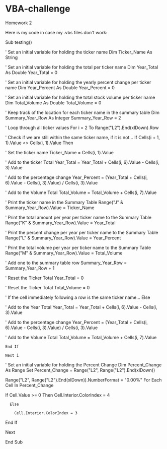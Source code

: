 # VBA-challenge
Homework 2

Here is my code in case my .vbs files don't work:

Sub testing()

' Set an initial variable for holding the ticker name
 Dim Ticker_Name As String

' Set an initial variable for holding the total per ticker name
Dim Year_Total As Double
Year_Total = 0

' Set an initial variable for holding the yearly percent change per ticker name
Dim Year_Percent As Double
Year_Percent = 0

' Set an initial variable for holding the total stock volume per ticker name
Dim Total_Volume As Double
Total_Volume = 0


' Keep track of the location for each ticker name in the summary table
Dim Summary_Year_Row As Integer
Summary_Year_Row = 2

' Loop through all ticker values
For i = 2 To Range("L2").End(xlDown).Row

' Check if we are still within the same ticker name, if it is not...
If Cells(i + 1, 1).Value <> Cells(i, 1).Value Then

' Set the ticker name
Ticker_Name = Cells(i, 1).Value

' Add to the ticker Total
Year_Total = Year_Total + Cells(i, 6).Value - Cells(i, 3).Value

' Add to the percentage change
Year_Percent = (Year_Total + Cells(i, 6).Value - Cells(i, 3).Value) / Cells(i, 3).Value

' Add to the Volume Total
Total_Volume = Total_Volume + Cells(i, 7).Value

' Print the ticker name in the Summary Table
Range("J" & Summary_Year_Row).Value = Ticker_Name

' Print the total amount per year per ticker name to the Summary Table
Range("K" & Summary_Year_Row).Value = Year_Total

' Print the percent change per year per ticker name to the Summary Table
Range("L" & Summary_Year_Row).Value = Year_Percent

' Print the total volume per year per ticker name to the Summary Table
Range("M" & Summary_Year_Row).Value = Total_Volume


' Add one to the summary table row
Summary_Year_Row = Summary_Year_Row + 1
   
' Reset the Ticker Total
Year_Total = 0

' Reset the Ticker Total
Total_Volume = 0

' If the cell immediately following a row is the same ticker name...
Else

' Add to the Year Total
Year_Total = Year_Total + Cells(i, 6).Value - Cells(i, 3).Value

' Add to the percentage change
Year_Percent = (Year_Total + Cells(i, 6).Value - Cells(i, 3).Value) / Cells(i, 3).Value

' Add to the Volume Total
Total_Volume = Total_Volume + Cells(i, 7).Value



    End If

    Next i

' Set an initial variable for holding the Percent Change
Dim Percent_Change As Range
Set Percent_Change = Range("L2", Range("L2").End(xlDown))

Range("L2", Range("L2").End(xlDown)).NumberFormat = "0.00%"
For Each Cell In Percent_Change

If Cell.Value >= 0 Then
Cell.Interior.ColorIndex = 4

      Else

        Cell.Interior.ColorIndex = 3

End If

Next


End Sub
